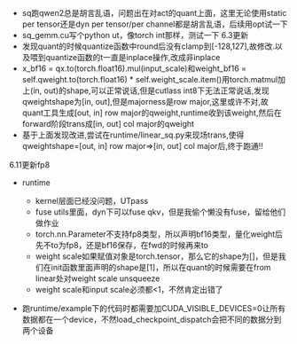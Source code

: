 * sq跑qwen2总是胡言乱语，问题出在对act的quant上面，这里无论使用static per tensor还是dyn per tensor/per channel都是胡言乱语，后续用opt试一下
* sq_gemm.cu写个python ut，像torch int那样，测试一下
6.3更新
* 发现quant的时候quantize函数中round后没有clamp到[-128,127],故修改.以及喂到quantize函数的t一直是inplace操作,改成非inplace
* x_bf16 = qx.to(torch.float16).mul(input_scale)和weight_bf16 = self.qweight.to(torch.float16) * self.weight_scale.item()用torch.matmul加上(in, out)的shape,可以正常说话,但是cutlass int8下无法正常说话,发现qweightshape为[in, out],但是majorness是row major,这里或许不对,故quant工具生成[out, in] row major的qweight,runtime收到该weight,然后在forward阶段trans成[in, out] col major的qweight
* 基于上面发现改进,尝试在runtime/linear_sq.py来现场trans,使得qweightshape=[out, in] row major=>[in, out] col major后,终于跑通!!

6.11更新fp8
* runtime
    * kernel层面已经没问题，UTpass
    * fuse utils里面，dyn下可以fuse qkv，但是我偷个懒没有fuse，留给他们做作业
    * torch.nn.Parameter不支持fp8类型，所以声明bf16类型，量化weight后先不to为fp8，还是bf16保存，在fwd的时候再来to
    * weight scale如果赋值对象是torch.tensor，那么它的shape为[]，但是我们在init函数里面声明的shape是[1]，所以在quant的时候需要在from linear处对weight scale unsqueeze
    * weight scale和input scale必须都<1，不然肯定出错了

* 跑runtime/example下的代码时都需要加CUDA_VISIBLE_DEVICES=0让所有数据都在一个device，不然load_checkpoint_dispatch会把不同的数据分到两个设备